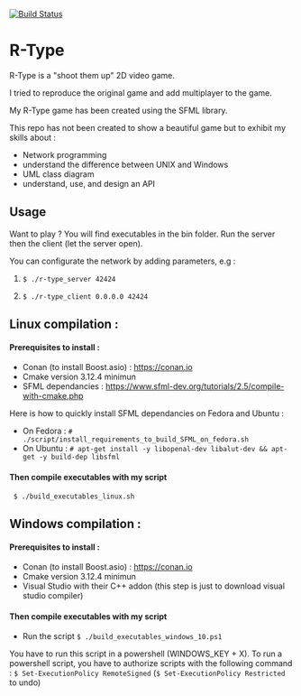 
[![Build Status](https://travis-ci.com/NicolasKeita/R-type-video-game.svg?token=yCU9eZUj8esevSHWuiuJ&branch=master)](https://travis-ci.com/NicolasKeita/R-type-video-game)

# R-Type
R-Type is a "shoot them up" 2D video game.

I tried to reproduce the original game and add multiplayer to the game.

My R-Type game has been created using the SFML library.

This repo has not been created to show a beautiful game but to exhibit my skills about :
- Network programming
- understand the difference between UNIX and Windows
- UML class diagram
- understand, use, and design an API

## Usage

Want to play ? You will find executables in the bin folder. Run the server then the client (let the server open).

You can configurate the network by adding parameters, e.g :
 1) ```$ ./r-type_server 42424```
 
 2) ```$ ./r-type_client 0.0.0.0 42424```
 

## Linux compilation :

#### Prerequisites to install :

- Conan (to install Boost.asio) : https://conan.io
- Cmake version 3.12.4 minimun
- SFML dependancies : https://www.sfml-dev.org/tutorials/2.5/compile-with-cmake.php

Here is how to quickly install SFML dependancies on Fedora and Ubuntu :

- On Fedora : ```# ./script/install_requirements_to_build_SFML_on_fedora.sh```
- On Ubuntu : ```# apt-get install -y libopenal-dev libalut-dev && apt-get -y build-dep libsfml```

#### Then compile executables with my script
``` $ ./build_executables_linux.sh```

## Windows compilation :

#### Prerequisites to install :
- Conan (to install Boost.asio) : https://conan.io
- Cmake version 3.12.4 minimun
- Visual Studio with their C++ addon (this step is just to download visual studio compiler)

#### Then compile executables with my script
- Run the script ```$ ./build_executables_windows_10.ps1```

You have to run this script in a powershell (WINDOWS_KEY + X). To run a powershell script, you have to authorize scripts with the following command : ```$ Set-ExecutionPolicy RemoteSigned``` (```$ Set-ExecutionPolicy Restricted``` to undo)
